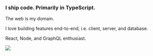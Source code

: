 ### I ship code. Primarily in TypeScript.

The web is my domain.

I love building features end-to-end, i.e. client, server, and database.

React, Node, and GraphQL enthusiast.

<a href="https://linkedin.com/in/tylerbrowndev/"><img src="https://img.shields.io/badge/LinkedIn-0077B5?style=for-the-badge&logo=linkedin&logoColor=white" /></a>
